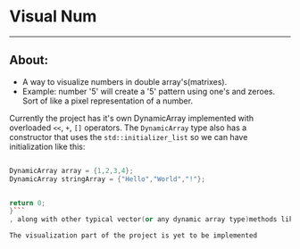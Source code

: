 # Visual Num
----------------

## About:
 - A way to visualize numbers in double array's(matrixes).
 - Example: number '5' will create a '5' pattern using one's and zeroes. Sort of like a pixel representation of a number.

Currently the project has it's own DynamicArray implemented with overloaded `<<`, `+`, `[]` operators. The `DynamicArray` type also has a constructor that uses the 
`std::initializer_list` so we can have initialization like this:
```cpp int main(){

DynamicArray array = {1,2,3,4};
DynamicArray stringArray = {"Hello","World","!"};


return 0;
}```
, along with other typical vector(or any dynamic array type)methods like: `pop`, `push_back`, `isEmpty` and etc.

The visualization part of the project is yet to be implemented
